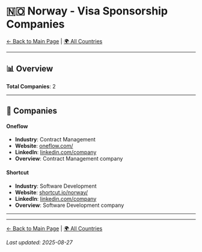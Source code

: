 # 🇳🇴 Norway - Visa Sponsorship Companies

[← Back to Main Page](../../README.md) | [🌍 All Countries](../countries.md)

---

## 📊 Overview

**Total Companies**: 2  




---

## 🏢 Companies

#### **Oneflow**
- **Industry**: Contract Management
- **Website**: [oneflow.com/](https://oneflow.com/)
- **LinkedIn**: [linkedin.com/company](https://www.linkedin.com/company/oneflowcom/jobs/)
- **Overview**: Contract Management company

#### **Shortcut**
- **Industry**: Software Development
- **Website**: [shortcut.io/norway/](https://shortcut.io/norway/)
- **LinkedIn**: [linkedin.com/company](https://www.linkedin.com/company/shortcut-as/jobs/)
- **Overview**: Software Development company

---

---

[← Back to Main Page](../../README.md) | [🌍 All Countries](../countries.md)

*Last updated: 2025-08-27*
